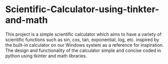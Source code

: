 # Scientific-Calculator-using-tinkter-and-math
This project is a simple scientific calculator which aims to have a variety of scientific functions such as sin, cos, tan, exponential, log, etc. inspired by the built-in calculator on our Windows system as a reference for inspiration. The design and functionality of the calculator simple and  concise coded in python using tkinter and math libraries.
